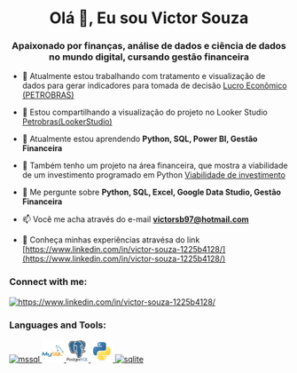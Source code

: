 <h1 align="center">Olá 👋, Eu sou Victor Souza</h1>
<h3 align="center">Apaixonado por finanças, análise de dados e ciência de dados no mundo digital, cursando gestão financeira</h3>

- 🔭 Atualmente estou trabalhando com tratamento e visualização de dados para gerar indicadores para tomada de decisão [Lucro Econômico (PETROBRAS)](https://colab.research.google.com/drive/1jBrpbvmM0lx8R8TU3vrG5oOdzO3WSWex?usp=sharing)

- 👯 Estou compartilhando a visualização do projeto no Looker Studio [Petrobras(LookerStudio)](https://datastudio.google.com/reporting/f5b67c66-bd38-478d-880e-369534253259/page/R4k9C)

- 🌱 Atualmente estou aprendendo **Python, SQL, Power BI, Gestão Financeira**

- 🤝 Também tenho um projeto na área financeira, que mostra a viabilidade de um investimento programado em Python [Viabilidade de investimento](https://colab.research.google.com/drive/1g3OiBGpanJMuCAiS40HQ1TpslcAkktgQ?usp=sharing)

- 💬 Me pergunte sobre **Python, SQL, Excel, Google Data Studio, Gestão Financeira**

- 📫 Você me acha através do e-mail **victorsb97@hotmail.com**

- 📄 Conheça minhas experiências atravésa do link [https://www.linkedin.com/in/victor-souza-1225b4128/](https://www.linkedin.com/in/victor-souza-1225b4128/)

<h3 align="left">Connect with me:</h3>
<p align="left">
<a href="https://linkedin.com/in/https://www.linkedin.com/in/victor-souza-1225b4128/" target="blank"><img align="center" src="https://raw.githubusercontent.com/rahuldkjain/github-profile-readme-generator/master/src/images/icons/Social/linked-in-alt.svg" alt="https://www.linkedin.com/in/victor-souza-1225b4128/" height="30" width="40" /></a>
</p>

<h3 align="left">Languages and Tools:</h3>
<p align="left"> <a href="https://www.microsoft.com/en-us/sql-server" target="_blank" rel="noreferrer"> <img src="https://www.svgrepo.com/show/303229/microsoft-sql-server-logo.svg" alt="mssql" width="40" height="40"/> </a> <a href="https://www.mysql.com/" target="_blank" rel="noreferrer"> <img src="https://raw.githubusercontent.com/devicons/devicon/master/icons/mysql/mysql-original-wordmark.svg" alt="mysql" width="40" height="40"/> </a> <a href="https://www.postgresql.org" target="_blank" rel="noreferrer"> <img src="https://raw.githubusercontent.com/devicons/devicon/master/icons/postgresql/postgresql-original-wordmark.svg" alt="postgresql" width="40" height="40"/> </a> <a href="https://www.python.org" target="_blank" rel="noreferrer"> <img src="https://raw.githubusercontent.com/devicons/devicon/master/icons/python/python-original.svg" alt="python" width="40" height="40"/> </a> <a href="https://www.sqlite.org/" target="_blank" rel="noreferrer"> <img src="https://www.vectorlogo.zone/logos/sqlite/sqlite-icon.svg" alt="sqlite" width="40" height="40"/> </a> </p>






<!--
**VictorSouza23/VictorSouza23** is a ✨ _special_ ✨ repository because its `README.md` (this file) appears on your GitHub profile.

Here are some ideas to get you started:

- 🔭 I’m currently working on ...
- 🌱 I’m currently learning ...
- 👯 I’m looking to collaborate on ...
- 🤔 I’m looking for help with ...
- 💬 Ask me about ...
- 📫 How to reach me: ...
- 😄 Pronouns: ...
- ⚡ Fun fact: ...
-->

